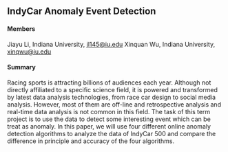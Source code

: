 ## IndyCar Anomaly Event Detection

#### Members
Jiayu Li, Indiana University, jl145@iu.edu
Xinquan Wu, Indiana University, xinqwu@iu.edu

#### Summary
Racing sports is attracting billions of audiences each year. Although not directly affiliated to a specific science field, it is powered and transformed by latest data analysis technologies, from race car design to social media analysis. However, most of them are off-line and retrospective analysis and real-time data analysis is not common in this field. The task of this term project is to use the data to detect some interesting event which can be treat as anomaly. In this paper, we will use four different online anomaly detection algorithms to analyze the data of IndyCar 500 and compare the difference in principle and accuracy of the four algorithms.
